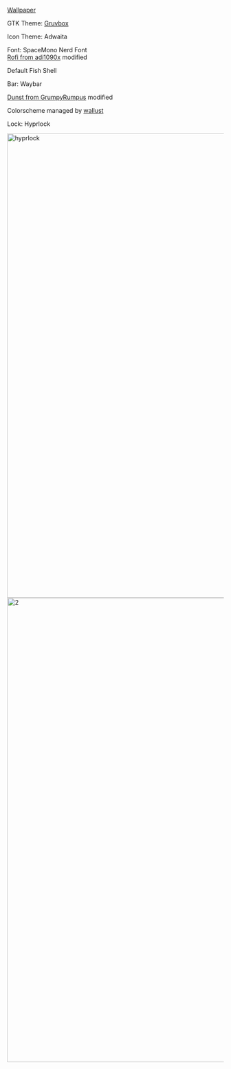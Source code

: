 [Wallpaper](https://commons.wikimedia.org/wiki/File:Friedrich_Voltz_Hirtenkinder_im_Wald_mit_K%C3%BChen_und_Schafen.jpg)

GTK Theme: [Gruvbox](https://gitlab.com/bryos/gruvbox-gtk-theme)

Icon Theme: Adwaita

Font: SpaceMono Nerd Font  
[Rofi from adi1090x](https://github.com/adi1090x/rofi) modified

Default Fish Shell

Bar: Waybar

[Dunst from GrumpyRumpus](https://github.com/GrumpyRumpus/dotfiles/) modified

Colorscheme managed by [wallust](https://codeberg.org/explosion-mental/wallust)

Lock: Hyprlock


<img width="1920" height="1080" alt="hyprlock" src="https://github.com/user-attachments/assets/3466eb2f-daab-4660-a04d-c51853ce334b" />
<img width="1920" height="1080" alt="2" src="https://github.com/user-attachments/assets/ece3348c-0bfa-45a3-a067-d44292a56e5f" />
